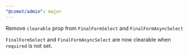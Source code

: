 ```yaml
---
"@comet/admin": major
---
```


Remove `clearable` prop from `FinalFormSelect` and `FinalFormAsyncSelect`

`FinalFormSelect` and `FinalFormAsyncSelect` are now clearable when `required` is not set.

